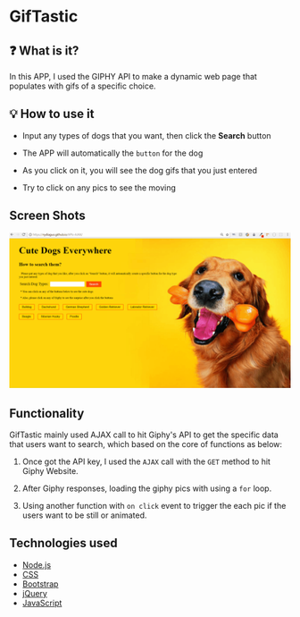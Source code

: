 # GifTastic
## :question: What is it?
In this APP, I used the GIPHY API to make a dynamic web page that populates with gifs of a specific choice.

## :bulb: How to use it

- Input any types of dogs that you want, then click the **Search** button

- The APP will automatically the `button` for the dog

- As you click on it, you will see the dog gifs that you just entered

- Try to click on any pics to see the moving

## Screen Shots

![Homepage](assets/images/dogs.gif)

## Functionality
GifTastic mainly used AJAX call to hit Giphy's API to get the specific data that users want to search, which based on the core of functions as below:

1. Once got the API key, I used the `AJAX` call with the `GET` method to hit Giphy Website.

2. After Giphy responses, loading the giphy pics with using a `for` loop.

3. Using another function with `on click` event to trigger the each pic if the users want to be still or animated.

## Technologies used 
- [Node.js](https://www.nodejs.org/en/)
- [CSS](https://www.w3.org/Style/CSS/Overview.en.html)
- [Bootstrap](https://getbootstrap.com/)
- [jQuery](https://jquery.com/)
- [JavaScript](https://www.javascript.com/)
